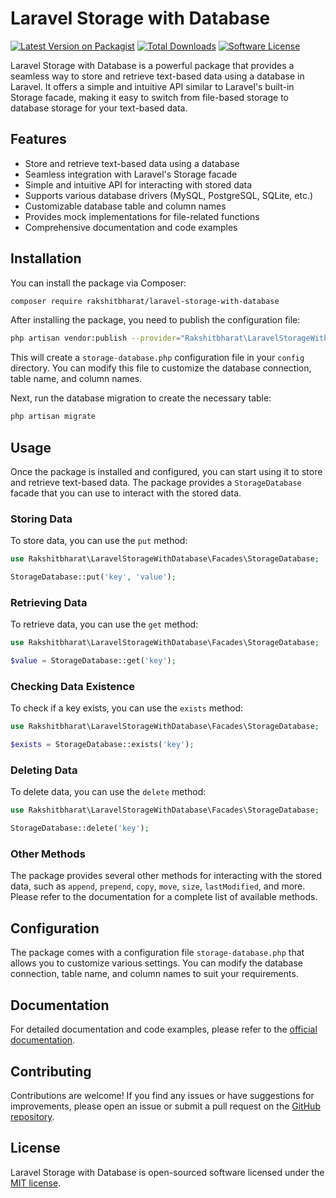 # Laravel Storage with Database

[![Latest Version on Packagist](https://img.shields.io/packagist/v/rakshitbharat/laravel-storage-with-database.svg?style=flat-square)](https://packagist.org/packages/rakshitbharat/laravel-storage-with-database)
[![Total Downloads](https://img.shields.io/packagist/dt/rakshitbharat/laravel-storage-with-database.svg?style=flat-square)](https://packagist.org/packages/rakshitbharat/laravel-storage-with-database)
[![Software License](https://img.shields.io/badge/license-MIT-brightgreen.svg?style=flat-square)](LICENSE.md)

Laravel Storage with Database is a powerful package that provides a seamless way to store and retrieve text-based data using a database in Laravel. It offers a simple and intuitive API similar to Laravel's built-in Storage facade, making it easy to switch from file-based storage to database storage for your text-based data.

## Features

- Store and retrieve text-based data using a database
- Seamless integration with Laravel's Storage facade
- Simple and intuitive API for interacting with stored data
- Supports various database drivers (MySQL, PostgreSQL, SQLite, etc.)
- Customizable database table and column names
- Provides mock implementations for file-related functions
- Comprehensive documentation and code examples

## Installation

You can install the package via Composer:

```bash
composer require rakshitbharat/laravel-storage-with-database
```

After installing the package, you need to publish the configuration file:

```bash
php artisan vendor:publish --provider="Rakshitbharat\LaravelStorageWithDatabase\StorageDatabaseServiceProvider" --tag="config"
```

This will create a `storage-database.php` configuration file in your `config` directory. You can modify this file to customize the database connection, table name, and column names.

Next, run the database migration to create the necessary table:

```bash
php artisan migrate
```

## Usage

Once the package is installed and configured, you can start using it to store and retrieve text-based data. The package provides a `StorageDatabase` facade that you can use to interact with the stored data.

### Storing Data

To store data, you can use the `put` method:

```php
use Rakshitbharat\LaravelStorageWithDatabase\Facades\StorageDatabase;

StorageDatabase::put('key', 'value');
```

### Retrieving Data

To retrieve data, you can use the `get` method:

```php
use Rakshitbharat\LaravelStorageWithDatabase\Facades\StorageDatabase;

$value = StorageDatabase::get('key');
```

### Checking Data Existence

To check if a key exists, you can use the `exists` method:

```php
use Rakshitbharat\LaravelStorageWithDatabase\Facades\StorageDatabase;

$exists = StorageDatabase::exists('key');
```

### Deleting Data

To delete data, you can use the `delete` method:

```php
use Rakshitbharat\LaravelStorageWithDatabase\Facades\StorageDatabase;

StorageDatabase::delete('key');
```

### Other Methods

The package provides several other methods for interacting with the stored data, such as `append`, `prepend`, `copy`, `move`, `size`, `lastModified`, and more. Please refer to the documentation for a complete list of available methods.

## Configuration

The package comes with a configuration file `storage-database.php` that allows you to customize various settings. You can modify the database connection, table name, and column names to suit your requirements.

## Documentation

For detailed documentation and code examples, please refer to the [official documentation](https://github.com/rakshitbharat/laravel-storage-with-database/wiki).

## Contributing

Contributions are welcome! If you find any issues or have suggestions for improvements, please open an issue or submit a pull request on the [GitHub repository](https://github.com/rakshitbharat/laravel-storage-with-database).

## License

Laravel Storage with Database is open-sourced software licensed under the [MIT license](https://opensource.org/licenses/MIT).
